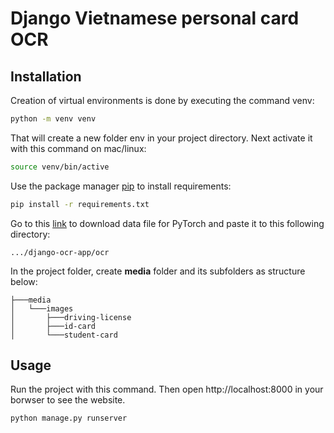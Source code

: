# Django Vietnamese personal card OCR
## Installation
Creation of virtual environments is done by executing the command venv:
```bash
python -m venv venv
```

That will create a new folder env in your project directory. Next activate it with this command on mac/linux:
```bash
source venv/bin/active
```

Use the package manager [pip](https://pip.pypa.io/en/stable/) to install requirements:
```bash
pip install -r requirements.txt
```

Go to this [link](https://1drv.ms/u/s!Avsw2PR5gprjicdb8kstRQchzCnsiw?e=RH2KDb) to download data file for PyTorch and paste it to this following directory:
```directory
.../django-ocr-app/ocr
```

In the project folder, create **media** folder and its subfolders as structure below:
```
├───media
│   └───images
│       ├───driving-license
│       ├───id-card
│       └───student-card
```

## Usage
Run the project with this command. Then open http://localhost:8000 in your borwser to see the website.
```bash
python manage.py runserver
```